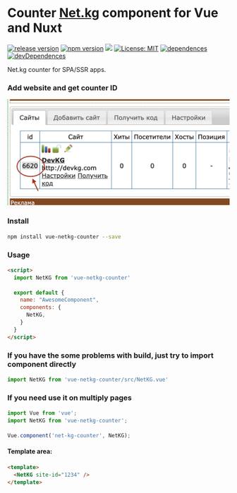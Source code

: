 # Counter [Net.kg](http://www.net.kg/) component for Vue and Nuxt

[![release version](https://img.shields.io/github/v/release/hinex/vue-netkg-counter.svg)](https://github.com/hinex/vue-netkg-counter/releases) [![npm version](https://badge.fury.io/js/vue-netkg-counter.svg)](https://badge.fury.io/js/vue-netkg-counter) [![](https://data.jsdelivr.com/v1/package/npm/vue-netkg-counter/badge?style=rounded)](https://www.jsdelivr.com/package/npm/vue-netkg-counter) [![License: MIT](https://img.shields.io/badge/License-MIT-yellow.svg)](https://github.com/hinex/vue-netkg-counter/blob/master/LICENSE) [![dependences](https://david-dm.org/hinex/vue-netkg-counter.svg)](https://david-dm.org/hinex/vue-netkg-counter) [![devDependences](https://david-dm.org/hinex/vue-netkg-counter/dev-status.svg)](https://david-dm.org/hinex/vue-netkg-counter?type=dev)

Net.kg counter for SPA/SSR apps.

### Add website and get counter ID
![counter id](https://github.com/hinex/vue-netkg-counter/raw/master/example.png)

### Install

```bash
npm install vue-netkg-counter --save
```

### Usage

```html
<script>
  import NetKG from 'vue-netkg-counter'
    
  export default {
    name: "AwesomeComponent",
    components: {
      NetKG,
    }
  }
</script>
```

### If you have the some problems with build, just try to import component directly
```js
import NetKG from 'vue-netkg-counter/src/NetKG.vue'
```

### If you need use it on multiply pages
```js
import Vue from 'vue';
import NetKG from 'vue-netkg-counter';

Vue.component('net-kg-counter', NetKG);
```

#### Template area:

```html
<template>
  <NetKG site-id="1234" />
</template>
```
